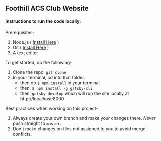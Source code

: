 ## Foothill ACS Club Website

#### Instructions to run the code locally:

Prerequisites-
1. Node.js ( [Install Here](https://nodejs.org/en/download/) )
2. Git ( [Install Here](https://git-scm.com/book/en/v2/Getting-Started-Installing-Git) )
3. A text editor

To get started, do the following-
1. Clone the repo. `git clone `
2. In your terminal, cd into that folder.
    - then do `$ npm install` in your terminal
    - then, `$ npm install -g gatsby-cli`
    - then, `gatsby develop` which will run the site locally at http://localhost:8000

Best practices when working on this project-
1. Always create your own branch and make your changes there. *Never* push straight to `master`.
2. Don't make changes on files not assigned to you to avoid merge conflicts.


